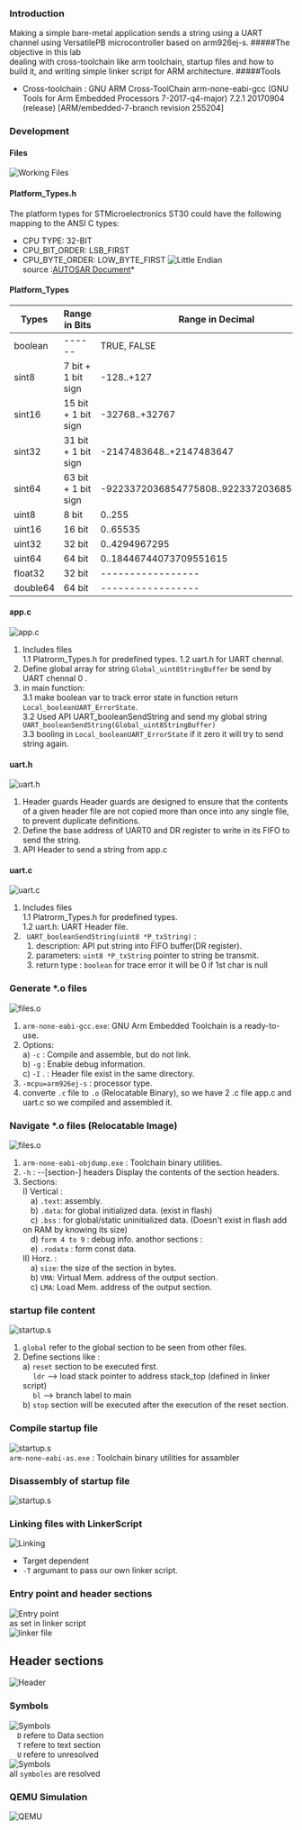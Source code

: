 ### Introduction 
Making a simple bare-metal application sends a string using a UART channel using VersatilePB microcontroller based on arm926ej-s.
#####The objective in this lab  
dealing with cross-toolchain like arm toolchain, startup files and how to build it, and writing simple linker script for ARM architecture.
#####Tools
* Cross-toolchain : GNU ARM Cross-ToolChain
                    arm-none-eabi-gcc (GNU Tools for Arm Embedded Processors 7-2017-q4-major) 7.2.1 20170904 (release) [ARM/embedded-7-branch revision 255204]
### Development 
#### Files 
![Working Files](https://i.ibb.co/F8D4YwL/Capture.png)  
#### Platform_Types.h
The platform types for STMicroelectronics ST30 could have the following mapping to the ANSI C types: 
  * CPU TYPE: 32-BIT
  * CPU_BIT_ORDER: LSB_FIRST
  * CPU_BYTE_ORDER: LOW_BYTE_FIRST 
![Little Endian](https://i.ibb.co/WFcbsTX/Capture.png)  
source :[AUTOSAR Document](https://www.autosar.org/fileadmin/user_upload/standards/classic/4-3/AUTOSAR_SWS_PlatformTypes.pdf)*
#### Platform_Types

| Types | Range in Bits | Range in Decimal |   
| ------ | ------ |------ |
| boolean | ------ |TRUE, FALSE |
| sint8 | 7 bit + 1 bit sign |-128..+127|
| sint16 | 15 bit + 1 bit sign |-32768..+32767 |
| sint32 | 31 bit + 1 bit sign | -2147483648..+2147483647 |
| sint64 | 63 bit + 1 bit sign |-9223372036854775808..9223372036854775807 |
| uint8 | 8 bit |0..255 |
| uint16 |  16 bit  |0..65535|
| uint32 | 32 bit |0..4294967295 |
| uint64 | 64 bit |0..18446744073709551615 |
| float32 | 32 bit |----------------- |
| double64 | 64 bit |----------------- |

#### app.c
![app.c](https://i.ibb.co/XSSCdpg/Capture.png)  
1. Includes files  
    1.1 Platrorm_Types.h for predefined types.
    1.2 uart.h for UART chennal.
2. Define global array for string `Global_uint8StringBuffer` be send by UART chennal 0 .
3. in main function:   
    3.1 make boolean var to track error state in function return `Local_booleanUART_ErrorState`.  
    3.2 Used API UART_booleanSendString and send my global string ` UART_booleanSendString(Global_uint8StringBuffer)`  
    3.3 booling in `Local_booleanUART_ErrorState` if it zero it will try to send string again.  
#### uart.h
![uart.h](https://i.ibb.co/zhMqFvj/Capture.png)  
1. Header guards
   Header guards are designed to ensure that the contents of a given header file are not copied more than once into any single file, to prevent duplicate definitions.
2. Define the base address of UART0 and DR register to write in its FIFO to send the string.
3. API Header to send a string from app.c

#### uart.c
![uart.c](https://i.ibb.co/9nqf6cq/Capture.png)  
1. Includes files  
    1.1 Platrorm_Types.h for predefined types.  
    1.2 uart.h: UART Header file.
2. ` UART_booleanSendString(uint8 *P_txString)` : 
   1. description: API put string into FIFO buffer(DR register).
   2. parameters: `uint8 *P_txString` pointer to string be transmit.
   3. return type : `boolean` for trace error it will be 0 if 1st char is null  
### Generate *.o files
 ![files.o](https://i.ibb.co/2nTPNFh/Capture.png)  
 1) `arm-none-eabi-gcc.exe`: GNU Arm Embedded Toolchain is a ready-to-use.  
 2) Options:    
    a) `-c` :  Compile and assemble, but do not link.  
    b) `-g` :  Enable debug information.  
    c) `-I` . : Header file exist in the same directory.   
3)  `-mcpu=arm926ej-s` : processor type.  
4) converte `.c` file to `.o` (Relocatable Binary), so we have 2 .c file app.c and uart.c so we compiled and assembled it.
### Navigate *.o files (Relocatable Image)
![files.o](https://i.ibb.co/XywLCgS/Capture.png)  
1) `arm-none-eabi-objdump.exe` : Toolchain binary utilities.  
2) `-h` : --[section-] headers  Display the contents of the section headers.  
3) Sections:   
    I) Vertical :   
        &emsp;a) `.text`:  assembly.  
        &emsp;b) `.data`: for global initialized data.   (exist in flash)  
        &emsp;c) `.bss` : for global/static uninitialized data. (Doesn't exist in flash add on RAM by knowing its size)  
        &emsp;d) `form 4 to 9` : debug info. 
        anothor sections :  
        &emsp;e) `.rodata` : form const data.  
    II) Horz. :   
         &emsp;a) `size`: the size of the section in bytes.  
         &emsp;b) `VMA`: Virtual Mem. address of the output section.  
         &emsp;c) `LMA`: Load Mem. address of the output section.
### startup file content   
![startup.s](https://i.ibb.co/JCPnDbp/su-Content.png)  
1) `global` refer to the global section to be seen from other files.
2) Define sections like :  
    a) `reset` section to be executed first.    
        &emsp;    `ldr` --> load stack pointer to address stack_top (defined in linker script)  
        &emsp;    `bl` --> branch label to main  
    b) `stop` section will be executed after the execution of the reset section.  

### Compile startup file    
![startup.s](https://i.ibb.co/tQNrJQb/su.png)  
 `arm-none-eabi-as.exe` : Toolchain binary utilities for assambler
### Disassembly of startup file
![startup.s](https://i.ibb.co/Lg1djjB/Disass-of-su.png)  

### Linking files with LinkerScript
![Linking](https://i.ibb.co/9bB3PVq/ld.png)  
- Target dependent 
- `-T` argumant to pass our own linker script.  
### Entry point and header sections 
![Entry point](https://i.ibb.co/ch9J9pY/readelf.png)  
as set in linker script  
![linker file ](https://i.ibb.co/d4jMLV6/entery.png)  
## Header sections
![Header](https://i.ibb.co/cCJnWRP/section-Headers.png)  

### Symbols 
![Symbols](https://i.ibb.co/3TnjH42/Symboles.png)  
&emsp;`D` refere to Data section   
&emsp;`T` refere to text section  
&emsp;`U` refere to unresolved   
![Symbols](https://i.ibb.co/x6GmXzt/symbols-in-elf.png)  
all `symboles` are resolved

### QEMU Simulation

![QEMU](https://i.ibb.co/cFFKhsy/simulation.png)  


